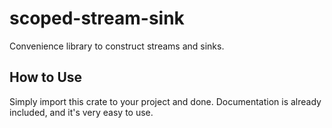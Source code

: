 # scoped-stream-sink

Convenience library to construct streams and sinks.

## How to Use

Simply import this crate to your project and done.
Documentation is already included, and it's very easy to use.
